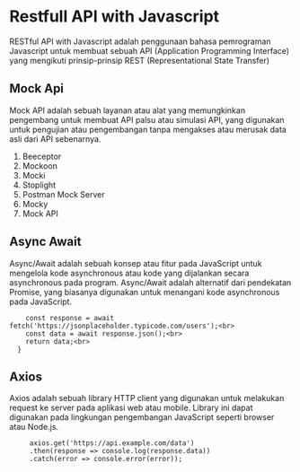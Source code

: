 <h1>Restfull API with Javascript</h1>
RESTful API with Javascript adalah penggunaan bahasa pemrograman Javascript untuk membuat sebuah API (Application Programming Interface) yang mengikuti prinsip-prinsip REST (Representational State Transfer)
<h2>Mock Api</h2>
Mock API adalah sebuah layanan atau alat yang memungkinkan pengembang untuk membuat API palsu atau simulasi API, yang digunakan untuk pengujian atau pengembangan tanpa mengakses atau merusak data asli dari API sebenarnya. 

1. Beeceptor
2. Mockoon
3. Mocki
4. Stoplight
5. Postman Mock Server
6. Mocky
7. Mock API
<h2>Async Await</h2>
Async/Await adalah sebuah konsep atau fitur pada JavaScript untuk mengelola kode asynchronous atau kode yang dijalankan secara asynchronous pada program. Async/Await adalah alternatif dari pendekatan Promise, yang biasanya digunakan untuk menangani kode asynchronous pada JavaScript.

```async function getData() {<br>
    const response = await fetch('https://jsonplaceholder.typicode.com/users');<br>
    const data = await response.json();<br>
    return data;<br>
  }
  ```
  <h2>Axios</h2>
  Axios adalah sebuah library HTTP client yang digunakan untuk melakukan request ke server pada aplikasi web atau mobile. Library ini dapat digunakan pada lingkungan pengembangan JavaScript seperti browser atau Node.js.
  
  ```import axios from 'axios';
       axios.get('https://api.example.com/data')
       .then(response => console.log(response.data))
       .catch(error => console.error(error));
  ```

